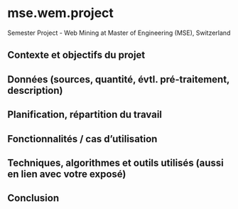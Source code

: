 # mse.wem.project
Semester Project - Web Mining at Master of Engineering (MSE), Switzerland


## Contexte et objectifs du projet

## Données (sources, quantité, évtl. pré-traitement, description)

## Planification, répartition du travail

## Fonctionnalités / cas d’utilisation

## Techniques, algorithmes et outils utilisés (aussi en lien avec votre exposé)

## Conclusion

